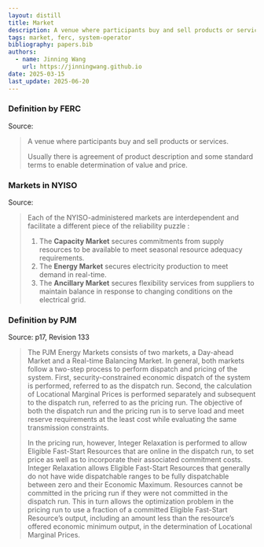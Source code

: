 ```yaml
---
layout: distill
title: Market
description: A venue where participants buy and sell products or services.
tags: market, ferc, system-operator
bibliography: papers.bib
authors:
  - name: Jinning Wang
    url: https://jinningwang.github.io
date: 2025-03-15
last_update: 2025-06-20
---
```


### Definition by FERC

Source: <d-cite key="ferc2020glossary"></d-cite>

> A venue where participants buy and sell products or services.
>
> Usually there is agreement of product description and some standard terms to enable determination of value and price.

### Markets in NYISO

Source: <d-cite key="nyiso2024clean"></d-cite>

> Each of the NYISO-administered markets are interdependent and facilitate a different piece of the reliability puzzle :
>
> 1. The **Capacity Market** secures commitments from supply resources to be available to meet seasonal resource adequacy requirements.
> 2. The **Energy Market** secures electricity production to meet demand in real-time.
> 3. The **Ancillary Market** secures flexibility services from suppliers to maintain balance in response to changing conditions on the electrical grid.

### Definition by PJM

Source: <d-cite key="pjm2024m11"></d-cite> p17, Revision 133

> The PJM Energy Markets consists of two markets, a Day-ahead Market and a Real-time Balancing Market. In general, both markets follow a two-step process to perform dispatch and pricing of the system. First, security-constrained economic dispatch of the system is performed, referred to as the dispatch run. Second, the calculation of Locational Marginal Prices is performed separately and subsequent to the dispatch run, referred to as the pricing run. The objective of both the dispatch run and the pricing run is to serve load and meet reserve requirements at the least cost while evaluating the same transmission constraints.
>
> In the pricing run, however, Integer Relaxation is performed to allow Eligible Fast-Start Resources that are online in the dispatch run, to set price as well as to incorporate their associated commitment costs. Integer Relaxation allows Eligible Fast-Start Resources that generally do not have wide dispatchable ranges to be fully dispatchable between zero and their Economic Maximum. Resources cannot be committed in the pricing run if they were not committed in the dispatch run. This in turn allows the optimization problem in the pricing run to use a fraction of a committed Eligible Fast-Start Resource’s output, including an amount less than the resource’s offered economic minimum output, in the determination of Locational Marginal Prices.
